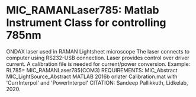 # MIC_RAMANLaser785: Matlab Instrument Class for controlling 785nm
ONDAX laser used in RAMAN Lightsheet microscope
The laser connects to computer using RS232-USB connection.
Laser provides control over driver current. A calibration file is
needed for current/power conversion.
Example: RL785= MIC_RAMANLaser785(COM3)
REQUIREMENTS:
MIC_Abstract
MIC_LightSource_Abstract
MATLAB 2016b orlater
Calibration.mat with 'CurrInterpol' and 'PowerInterpol'
CITATION: Sandeep Pallikkuth, Lidkelab, 2020.

